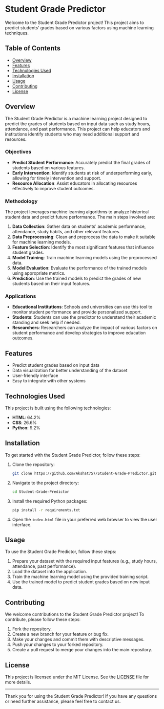 # Student Grade Predictor

Welcome to the Student Grade Predictor project! This project aims to predict students' grades based on various factors using machine learning techniques.

## Table of Contents

- [Overview](#overview)
- [Features](#features)
- [Technologies Used](#technologies-used)
- [Installation](#installation)
- [Usage](#usage)
- [Contributing](#contributing)
- [License](#license)

## Overview

The Student Grade Predictor is a machine learning project designed to predict the grades of students based on input data such as study hours, attendance, and past performance. This project can help educators and institutions identify students who may need additional support and resources.

### Objectives

- **Predict Student Performance**: Accurately predict the final grades of students based on various features.
- **Early Intervention**: Identify students at risk of underperforming early, allowing for timely intervention and support.
- **Resource Allocation**: Assist educators in allocating resources effectively to improve student outcomes.

### Methodology

The project leverages machine learning algorithms to analyze historical student data and predict future performance. The main steps involved are:

1. **Data Collection**: Gather data on students' academic performance, attendance, study habits, and other relevant features.
2. **Data Preprocessing**: Clean and preprocess the data to make it suitable for machine learning models.
3. **Feature Selection**: Identify the most significant features that influence student grades.
4. **Model Training**: Train machine learning models using the preprocessed data.
5. **Model Evaluation**: Evaluate the performance of the trained models using appropriate metrics.
6. **Prediction**: Use the trained models to predict the grades of new students based on their input features.

### Applications

- **Educational Institutions**: Schools and universities can use this tool to monitor student performance and provide personalized support.
- **Students**: Students can use the predictor to understand their academic standing and seek help if needed.
- **Researchers**: Researchers can analyze the impact of various factors on student performance and develop strategies to improve education outcomes.

## Features

- Predict student grades based on input data
- Data visualization for better understanding of the dataset
- User-friendly interface
- Easy to integrate with other systems

## Technologies Used

This project is built using the following technologies:

- **HTML**: 64.2%
- **CSS**: 26.6%
- **Python**: 9.2%

## Installation

To get started with the Student Grade Predictor, follow these steps:

1. Clone the repository:
    ```bash
    git clone https://github.com/Akshat757/Student-Grade-Predictor.git
    ```

2. Navigate to the project directory:
    ```bash
    cd Student-Grade-Predictor
    ```

3. Install the required Python packages:
    ```bash
    pip install -r requirements.txt
    ```

4. Open the `index.html` file in your preferred web browser to view the user interface.

## Usage

To use the Student Grade Predictor, follow these steps:

1. Prepare your dataset with the required input features (e.g., study hours, attendance, past performance).
2. Load the dataset into the application.
3. Train the machine learning model using the provided training script.
4. Use the trained model to predict student grades based on new input data.

## Contributing

We welcome contributions to the Student Grade Predictor project! To contribute, please follow these steps:

1. Fork the repository.
2. Create a new branch for your feature or bug fix.
3. Make your changes and commit them with descriptive messages.
4. Push your changes to your forked repository.
5. Create a pull request to merge your changes into the main repository.

## License

This project is licensed under the MIT License. See the [LICENSE](LICENSE) file for more details.

---

Thank you for using the Student Grade Predictor! If you have any questions or need further assistance, please feel free to contact us.
